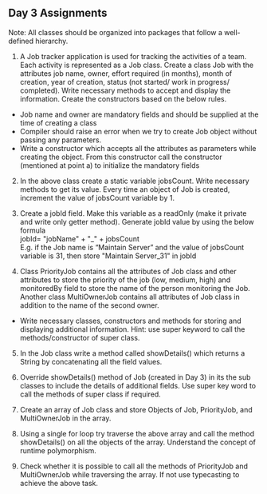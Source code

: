 ## Day 3 Assignments

Note: All classes should be organized into packages that follow a well-defined hierarchy.

1) A Job tracker application is used for tracking the activities of a team. Each activity is represented as a Job class. Create a class Job with the attributes job name, owner, effort required (in months), month of creation, year of creation, status (not started/ work in progress/ completed). Write necessary methods to accept and display the information. Create the constructors based on the below rules.
  - Job name and owner are mandatory fields and should be supplied at the time of creating a class
  - Compiler should raise an error when we try to create Job object without passing any parameters.
  - Write a constructor which accepts all the attributes as parameters while creating the object. From this constructor call the constructor (mentioned at point a) to initialize the mandatory fields

2) In the above class create a static variable jobsCount. Write necessary methods to get its value. Every time an object of Job is created, increment the value of jobsCount variable by 1.

3) Create a jobId field. Make this variable as a readOnly (make it private and write only getter method). Generate jobId value by using the below formula
<br> jobId= "jobName" + "\_" + jobsCount
<br> E.g. if the Job name is “Maintain Server” and the value of jobsCount variable is 31, then store "Maintain Server_31" in jobId

4) Class PriorityJob contains all the attributes of Job class and other attributes to store the priority of the job (low, medium, high) and monitoredBy field to store the name of the person monitoring the Job. Another class MultiOwnerJob contains all attributes of Job class in addition to the name of the second owner.  
  - Write necessary classes, constructors and methods for storing and displaying additional information. Hint: use super keyword to call the methods/constructor of super class.

5) In the Job class write a method called showDetails() which returns a String by concatenating all the field values.

6) Override showDetails() method of Job (created in Day 3) in its the sub classes to include the details of additional fields. Use super key word to call the methods of super class if required.

7) Create an array of Job class and store Objects of Job, PriorityJob, and MultiOwnerJob in the array.

8) Using a single for loop try traverse the above array and call the method showDetails() on all the objects of the array. Understand the concept of runtime polymorphism.

9) Check whether it is possible to call all the methods of PriorityJob and MultiOwnerJob while traversing the array. If not use typecasting to achieve the above task.
